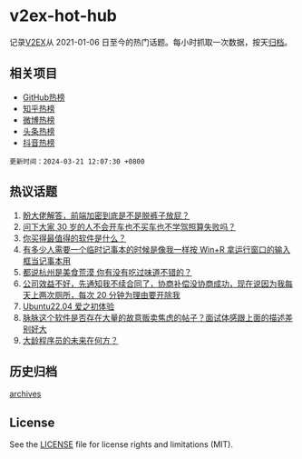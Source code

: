 # v2ex-hot-hub

 记录[V2EX](https://www.v2ex.com/)从 2021-01-06 日至今的热门话题。每小时抓取一次数据，按天[归档](archives)。
 
 ## 相关项目

- [GitHub热榜](https://github.com/it985/github-hot-hub)
- [知乎热榜](https://github.com/it985/zhihu-hot-hub)
- [微博热榜](https://github.com/it985/weibo-hot-hub)
- [头条热榜](https://github.com/it985/toutiao-hot-hub)
- [抖音热榜](https://github.com/it985/douyin-hot-hub)


 `更新时间：2024-03-21 12:07:30 +0800`

## 热议话题

1. [盼大佬解答，前端加密到底是不是脱裤子放屁？](https://www.v2ex.com/t/1025454)
1. [问下大家 30 岁的人不会开车也不买车也不学驾照算失败吗？](https://www.v2ex.com/t/1025457)
1. [你买得最值得的软件是什么？](https://www.v2ex.com/t/1025405)
1. [有多少人需要一个临时记事本的时候是像我一样按 Win+R 拿运行窗口的输入框当记事本用](https://www.v2ex.com/t/1025387)
1. [都说杭州是美食荒漠 你有没有吃过味道不错的？](https://www.v2ex.com/t/1025462)
1. [公司效益不好，先通知我不续合同了，协商补偿没协商成功，现在说因为我每天上两次厕所，每次 20 分钟为理由要开除我](https://www.v2ex.com/t/1025391)
1. [Ubuntu22.04 爱之初体验](https://www.v2ex.com/t/1025370)
1. [脉脉这个软件是否存在大量的故意贩卖焦虑的帖子？面试体感跟上面的描述差别好大](https://www.v2ex.com/t/1025598)
1. [大龄程序员的未来在何方？](https://www.v2ex.com/t/1025597)

## 历史归档

[archives](archives)

## License

See the [LICENSE](LICENSE) file for license rights and limitations (MIT).
